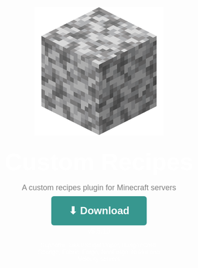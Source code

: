 <style>
    body {
      font-family: Arial, sans-serif;
    }

    .download-box {
      text-align: center;
    }

    .download-button {
      background-color: #37978f; /* cyan from image */
      padding: 20px 40px;
      border-radius: 6px;
      color: #fff;
      font-weight: bold;
      font-size: 24px;
      text-decoration: none;
      display: inline-block;
      transition: background-color 0.3s ease;
    }

    .download-button:hover {
      background-color: #55b3ab; /* lighter cyan on hover */
      color: white;
    }

    .version {
      margin-top: 5px;
      font-size: 16px;
      color: #fff;
    }

    .support-text {
      margin-top: 15px;
      font-size: 14px;
      color: #fff;
    }
</style>
<p align="center">
    <img src="./images/Diorite.png"/>
</p>
<p align="center" style="color: white; font-size: 56px; font-weight: bold; line-height: 0.1;">
    Custom Recipes
    <p align="center" style="color: gray; font-size: 18px; line-height: 0.2;">
        A custom recipes plugin for Minecraft servers
    </p>
</p>
  <div class="download-box">
    <a href="#" class="download-button">⬇ Download</a>
    <div class="version">v5.5.10</div>
    <div class="support-text">
      Supports Bukkit/Spigot/Paper, BungeeCord,<br>
      Sponge, Fabric, Forge, NeoForge, Nukkit and<br>
      Velocity servers
    </div>
  </div>

